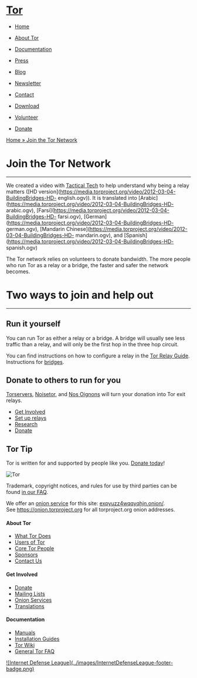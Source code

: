 # [Tor](../index.html.en)

  * [Home](../index.html.en)
  * [About Tor](../about/overview.html.en)
  * [Documentation](../docs/documentation.html.en)
  * [Press](../press/press.html.en)
  * [Blog](https://blog.torproject.org/blog/)
  * [Newsletter](https://newsletter.torproject.org)
  * [Contact](../about/contact.html.en)

  * [Download](../download/download-easy.html.en)
  * [Volunteer](../getinvolved/volunteer.html.en)
  * [Donate](../donate/donate-button.html.en)

[Home » ](../index.html.en) [Join the Tor
Network](../getinvolved/relays.html.en)

# Join the Tor Network

* * *

We created a video with [Tactical Tech](https://www.tacticaltech.org/) to help
understand why being a relay matters ([HD
version](https://media.torproject.org/video/2012-03-04-BuildingBridges-HD-
english.ogv)). It is translated into
[Arabic](https://media.torproject.org/video/2012-03-04-BuildingBridges-HD-
arabic.ogv),
[Farsi](https://media.torproject.org/video/2012-03-04-BuildingBridges-HD-
farsi.ogv),
[German](https://media.torproject.org/video/2012-03-04-BuildingBridges-HD-
german.ogv), [Mandarin
Chinese](https://media.torproject.org/video/2012-03-04-BuildingBridges-HD-
mandarin.ogv), and
[Spanish](https://media.torproject.org/video/2012-03-04-BuildingBridges-HD-
spanish.ogv)

The Tor network relies on volunteers to donate bandwidth. The more people who
run Tor as a relay or a bridge, the faster and safer the network becomes.

# Two ways to join and help out

* * *

## Run it yourself

You can run Tor as either a relay or a bridge. A bridge will usually see less
traffic than a relay, and will only be the first hop in the three hop circuit.

You can find instructions on how to configure a relay in the [Tor Relay
Guide](https://trac.torproject.org/projects/tor/wiki/TorRelayGuide).
Instructions for [bridges](../docs/bridges.html.en#RunningABridge).

## Donate to others to run for you

[Torservers](https://www.torservers.net/), [Noisetor](https://noisetor.net/),
and [Nos Oignons](https://nos-oignons.net) will turn your donation into Tor
exit relays.

  * [Get Involved](../getinvolved/volunteer.html.en)
  * [Set up relays](../getinvolved/relays.html.en)
  * [Research](https://research.torproject.org/)
  * [Donate](../donate/donate.html.en)

## Tor Tip

Tor is written for and supported by people like you. [Donate
today](../donate/donate.html.en)!

![Tor](../images/onion.jpg)

Trademark, copyright notices, and rules for use by third parties can be found
[in our FAQ](../docs/trademark-faq.html.en).

We offer an [onion service](https://www.torproject.org/docs/hidden-services)
for this site: [expyuzz4wqqyqhjn.onion/](http://expyuzz4wqqyqhjn.onion/).  
See <https://onion.torproject.org> for all torproject.org onion addresses.

#### About Tor

  * [What Tor Does](../about/overview.html.en)
  * [Users of Tor](../about/torusers.html.en)
  * [Core Tor People](../about/corepeople.html.en)
  * [Sponsors](../about/sponsors.html.en)
  * [Contact Us](../about/contact.html.en)

#### Get Involved

  * [Donate](../donate/donate-foot.html.en)
  * [Mailing Lists](../docs/documentation.html.en#MailingLists)
  * [Onion Services](../docs/onion-services.html.en)
  * [Translations](../getinvolved/translation.html.en)

#### Documentation

  * [Manuals](../docs/tor-manual.html.en)
  * [Installation Guides](../docs/documentation.html.en)
  * [Tor Wiki](https://trac.torproject.org/projects/tor/wiki/)
  * [General Tor FAQ](../docs/faq.html.en)

[![Internet Defense League](../images/InternetDefenseLeague-footer-
badge.png)](https://internetdefenseleague.org/)

